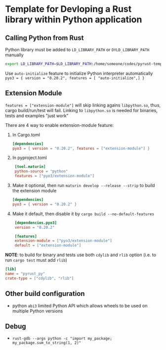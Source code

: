 # Template for Devloping a Rust library within Python application



## Calling Python from Rust

Python library must be added to `LD_LIBRARY_PATH` or `DYLD_LIBRARY_PATH` manually

```bash
export LD_LIBRARY_PATH=$LD_LIBRARY_PATH:/home/someone/codes/pyrust-template/.conda/lib
```

Use `auto-initialize` feature to initialize Python interpreter automatically `pyo3 = { version = "0.20.2", features = [ "auto-initialize",] }`

## Extension Module

`features = ["extension-module"]` will skip linking agains `libpython.so`, thus, cargo build/run/test will fail.
Linking to `libpython.so` is needed for binaries, tests and examples "just work"

There are 4 way to enable extension-module feature:

1. In Cargo.toml
   ```toml
   [dependencies]
   pyo3 = { version = "0.20.2", features = ["extension-module"] }
   ```
2. In pyproject.toml
   ```toml
    [tool.maturin]
    python-source = "python"
    features = ["pyo3/extension-module"]
   ```
3. Make it optional, then run `maturin develop --release --strip` to build the extension module
   ```toml
   [dependencies]
   pyo3 = { version = "0.20.2" }
   ```
4. Make it default, then disable it by `cargo build --no-default-features`
   ```toml
    [dependencies.pyo3]
    version = "0.20.2"

    [features]
    extension-module = ["pyo3/extension-module"]
    default = ["extension-module"]
   ```

**NOTE**: to build for binary and tests use both `cdylib` and `rlib` option (i.e. to run `cargo test` must add `rlib`)
```toml
[lib]
name = "pyrust_py"
crate-type = ["cdylib", "rlib"]
```

## Other build configuration

- python `abi3` limited  Python API which allows wheels to be used on multiple Python versions

## Debug

- `rust-gdb --args python -c "import my_package; my_package.sum_to_string(1, 2)"`
